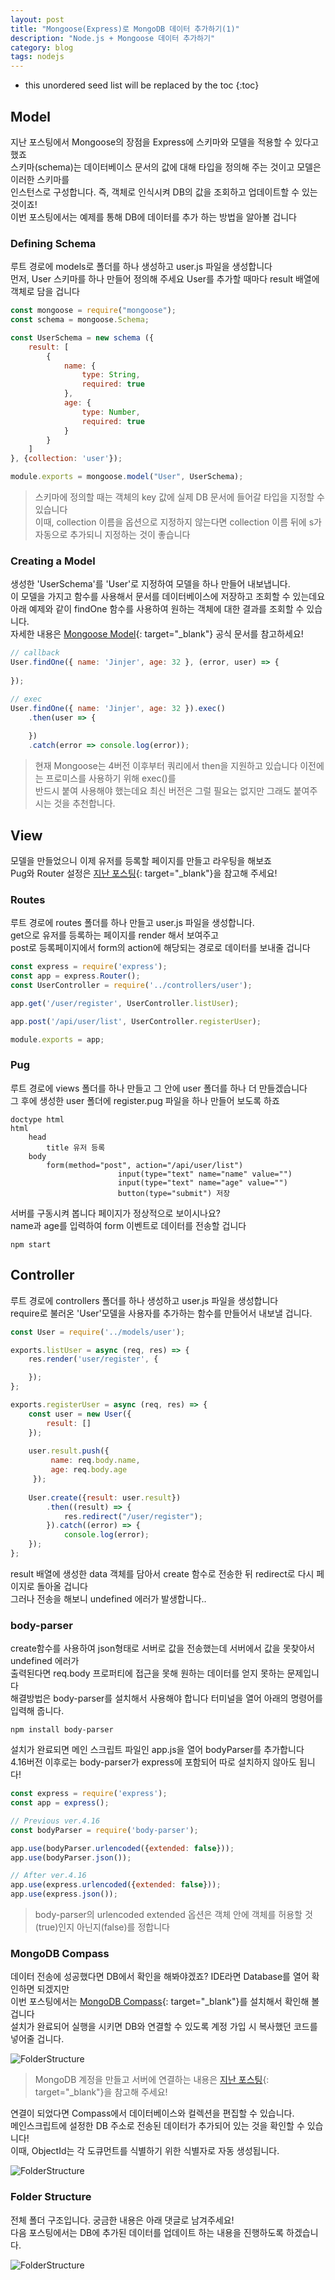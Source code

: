 ```yaml
---
layout: post
title: "Mongoose(Express)로 MongoDB 데이터 추가하기(1)"
description: "Node.js + Mongoose 데이터 추가하기"
category: blog
tags: nodejs
---
```



* this unordered seed list will be replaced by the toc
{:toc}

## Model

지난 포스팅에서 Mongoose의 장점을 Express에 스키마와 모델을 적용할 수 있다고 했죠    
스키마(schema)는 데이터베이스 문서의 값에 대해 타입을 정의해 주는 것이고 모델은 이러한 스키마를   
인스턴스로 구성합니다. 즉, 객체로 인식시켜 DB의 값을 조회하고 업데이트할 수 있는 것이죠!    
이번 포스팅에서는 예제를 통해 DB에 데이터를 추가 하는 방법을 알아볼 겁니다     


### Defining Schema
 
루트 경로에 models로 폴더를 하나 생성하고 user.js 파일을 생성합니다   
먼저, User 스키마를 하나 만들어 정의해 주세요 User를 추가할 때마다 result 배열에 객체로 담을 겁니다

```javascript
const mongoose = require("mongoose");
const schema = mongoose.Schema;

const UserSchema = new schema ({
    result: [
        {
            name: {
                type: String,
                required: true
            },
            age: {
                type: Number,
                required: true
            }
        }
    ]
}, {collection: 'user'});

module.exports = mongoose.model("User", UserSchema);
```

> 스키마에 정의할 때는 객체의 key 값에 실제 DB 문서에 들어갈 타입을 지정할 수 있습니다  
> 이때, collection 이름을 옵션으로 지정하지 않는다면 collection 이름 뒤에 s가 자동으로 추가되니 지정하는 것이 좋습니다 

### Creating a Model

생성한 'UserSchema'를 'User'로 지정하여 모델을 하나 만들어 내보냅니다.   
이 모델을 가지고 함수를 사용해서 문서를 데이터베이스에 저장하고 조회할 수 있는데요      
아래 예제와 같이 findOne 함수를 사용하여 원하는 객체에 대한 결과를 조회할 수 있습니다.   
자세한 내용은 [Mongoose Model](https://mongoosejs.com/docs/api/model.html){: target="_blank"} 공식 문서를 참고하세요!

```javascript
// callback
User.findOne({ name: 'Jinjer', age: 32 }, (error, user) => {
    
});

// exec
User.findOne({ name: 'Jinjer', age: 32 }).exec()
    .then(user => {
        
    })
    .catch(error => console.log(error));
```
 
> 현재 Mongoose는 4버전 이후부터 쿼리에서 then을 지원하고 있습니다 이전에는 프로미스를 사용하기 위해 exec()를  
> 반드시 붙여 사용해야 했는데요 최신 버전은 그럴 필요는 없지만 그래도 붙여주시는 것을 추천합니다. 

## View

모델을 만들었으니 이제 유저를 등록할 페이지를 만들고 라우팅을 해보죠  
Pug와 Router 설정은 [지난 포스팅](https://mujaen.github.io/blog/2021/01/05/nodejs-express-mongodb-mongoose.html){: target="_blank"}을 참고해 주세요!


### Routes

루트 경로에 routes 폴더를 하나 만들고 user.js 파일을 생성합니다.  
get으로 유저를 등록하는 페이지를 render 해서 보여주고  
post로 등록페이지에서 form의 action에 해당되는 경로로 데이터를 보내줄 겁니다      

```javascript
const express = require('express');
const app = express.Router();
const UserController = require('../controllers/user');

app.get('/user/register', UserController.listUser);

app.post('/api/user/list', UserController.registerUser);

module.exports = app;
```



### Pug

루트 경로에 views 폴더를 하나 만들고 그 안에 user 폴더를 하나 더 만들겠습니다   
그 후에 생성한 user 폴더에 register.pug 파일을 하나 만들어 보도록 하죠  

```pug
doctype html
html
	head
		title 유저 등록
	body
		form(method="post", action="/api/user/list")
                        input(type="text" name="name" value="")
                        input(type="text" name="age" value="")
                        button(type="submit") 저장
```

서버를 구동시켜 봅니다 페이지가 정상적으로 보이시나요?  
name과 age를 입력하여 form 이벤트로 데이터를 전송할 겁니다

```shell
npm start
``` 


## Controller

루트 경로에 controllers 폴더를 하나 생성하고 user.js 파일을 생성합니다  
require로 불러온 'User'모델을 사용자를 추가하는 함수를 만들어서 내보낼 겁니다.

```javascript
const User = require('../models/user');

exports.listUser = async (req, res) => {
    res.render('user/register', {

    });
};

exports.registerUser = async (req, res) => {
    const user = new User({
        result: []
    });
    
    user.result.push({
         name: req.body.name,
         age: req.body.age
     });
    
    User.create({result: user.result})
        .then((result) => {
            res.redirect("/user/register");
        }).catch((error) => {
            console.log(error);
    });
};
```

result 배열에 생성한 data 객체를 담아서 create 함수로 전송한 뒤 redirect로 다시 페이지로 돌아올 겁니다  
그러나 전송을 해보니 undefined 에러가 발생합니다.. 

### body-parser

create함수를 사용하여 json형태로 서버로 값을 전송했는데 서버에서 값을 못찾아서 undefined 에러가   
출력된다면 req.body 프로퍼티에 접근을 못해 원하는 데이터를 얻지 못하는 문제입니다   
해결방법은 body-parser를 설치해서 사용해야 합니다 터미널을 열어 아래의 명령어를 입력해 줍니다.

```shell
npm install body-parser
```

설치가 완료되면 메인 스크립트 파일인 app.js을 열어 bodyParser를 추가합니다     
4.16버전 이후로는 body-parser가 express에 포함되어 따로 설치하지 않아도 됩니다!

```javascript
const express = require('express');
const app = express();

// Previous ver.4.16
const bodyParser = require('body-parser');

app.use(bodyParser.urlencoded({extended: false}));
app.use(bodyParser.json());

// After ver.4.16
app.use(express.urlencoded({extended: false}));
app.use(express.json());
```

> body-parser의 urlencoded extended 옵션은 객체 안에 객체를 허용할 것(true)인지 아닌지(false)를 정합니다

### MongoDB Compass

데이터 전송에 성공했다면 DB에서 확인을 해봐야겠죠? IDE라면 Database를 열어 확인하면 되겠지만         
이번 포스팅에서는 [MongoDB Compass](https://www.mongodb.com/products/compass){: target="_blank"}를 설치해서 확인해 볼 겁니다  
설치가 완료되어 실행을 시키면 DB와 연결할 수 있도록 계정 가입 시 복사했던 코드를 넣어줄 겁니다.   

![FolderStructure](/assets/img/2021-01-10/connection.png)

> MongoDB 계정을 만들고 서버에 연결하는 내용은 [지난 포스팅](https://mujaen.github.io/blog/2021/01/08/nodejs-express-mongodb-mongoose.html){: target="_blank"}을 참고해 주세요!

연결이 되었다면 Compass에서 데이터베이스와 컬렉션을 편집할 수 있습니다.   
메인스크립트에 설정한 DB 주소로 전송된 데이터가 추가되어 있는 것을 확인할 수 있습니다!  
이때, ObjectId는 각 도큐먼트를 식별하기 위한 식별자로 자동 생성됩니다.

![FolderStructure](/assets/img/2021-01-10/user.png)


### Folder Structure

전체 폴더 구조입니다. 궁금한 내용은 아래 댓글로 남겨주세요!   
다음 포스팅에서는 DB에 추가된 데이터를 업데이트 하는 내용을 진행하도록 하겠습니다.

![FolderStructure](/assets/img/2021-01-10/folder.png)